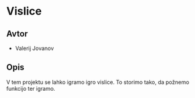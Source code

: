 # Vislice
## Avtor

* Valerij Jovanov

## Opis

V tem projektu se lahko igramo igro vislice. To storimo tako, da požnemo funkcijo ter igramo.
